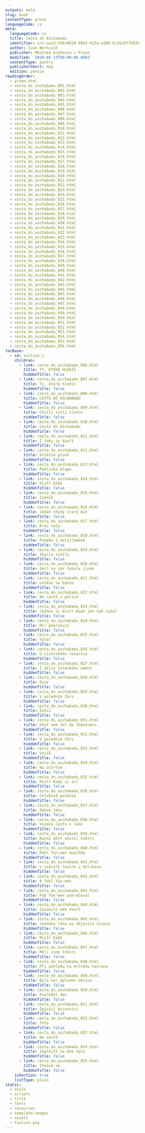 ```yaml
---
outputs: meta
slug: book
contentType: prose
languageCode: cs
meta:
  languageCode: cs
  title: Cesta do Ašchabadu
  identifier: urn:uuid:296c0919-9963-415a-a386-6c26c077b931
  author: Ivan Wernisch
  publisher: Městská knihovna v Praze
  modified: '2020-05-13T00:00:00.000Z'
  contentType: poetry
  publisherShort: mkp
  edition: poezie
readingOrder:
  - promo.html
  - cesta_do_aschabadu_001.html
  - cesta_do_aschabadu_002.html
  - cesta_do_aschabadu_003.html
  - cesta_do_aschabadu_004.html
  - cesta_do_aschabadu_005.html
  - cesta_do_aschabadu_006.html
  - cesta_do_aschabadu_007.html
  - cesta_do_aschabadu_008.html
  - cesta_do_aschabadu_009.html
  - cesta_do_aschabadu_010.html
  - cesta_do_aschabadu_011.html
  - cesta_do_aschabadu_012.html
  - cesta_do_aschabadu_013.html
  - cesta_do_aschabadu_014.html
  - cesta_do_aschabadu_015.html
  - cesta_do_aschabadu_016.html
  - cesta_do_aschabadu_017.html
  - cesta_do_aschabadu_018.html
  - cesta_do_aschabadu_019.html
  - cesta_do_aschabadu_020.html
  - cesta_do_aschabadu_021.html
  - cesta_do_aschabadu_022.html
  - cesta_do_aschabadu_023.html
  - cesta_do_aschabadu_024.html
  - cesta_do_aschabadu_025.html
  - cesta_do_aschabadu_026.html
  - cesta_do_aschabadu_027.html
  - cesta_do_aschabadu_028.html
  - cesta_do_aschabadu_029.html
  - cesta_do_aschabadu_030.html
  - cesta_do_aschabadu_031.html
  - cesta_do_aschabadu_032.html
  - cesta_do_aschabadu_033.html
  - cesta_do_aschabadu_034.html
  - cesta_do_aschabadu_035.html
  - cesta_do_aschabadu_036.html
  - cesta_do_aschabadu_037.html
  - cesta_do_aschabadu_038.html
  - cesta_do_aschabadu_039.html
  - cesta_do_aschabadu_040.html
  - cesta_do_aschabadu_041.html
  - cesta_do_aschabadu_042.html
  - cesta_do_aschabadu_043.html
  - cesta_do_aschabadu_044.html
  - cesta_do_aschabadu_045.html
  - cesta_do_aschabadu_046.html
  - cesta_do_aschabadu_047.html
  - cesta_do_aschabadu_048.html
  - cesta_do_aschabadu_049.html
  - cesta_do_aschabadu_050.html
  - cesta_do_aschabadu_051.html
  - cesta_do_aschabadu_052.html
  - cesta_do_aschabadu_053.html
  - cesta_do_aschabadu_054.html
  - cesta_do_aschabadu_055.html
  - cesta_do_aschabadu_056.html
tocBase:
  - id: section-1
    children:
      - link: cesta_do_aschabadu_006.html
        title: TY, KTERÁ HLEDÍŠ
        hiddenTitle: false
      - link: cesta_do_aschabadu_007.html
        title: Ty, která hledíš
        hiddenTitle: false
      - link: cesta_do_aschabadu_008.html
        title: CESTA DO AŠCHABADU
        hiddenTitle: false
      - link: cesta_do_aschabadu_009.html
        title: Chvíli svítí slunce
        hiddenTitle: false
      - link: cesta_do_aschabadu_010.html
        title: Cesta do Ašchabadu
        hiddenTitle: false
      - link: cesta_do_aschabadu_011.html
        title: Z řeky se kouří
        hiddenTitle: false
      - link: cesta_do_aschabadu_012.html
        title: Vítězná píseň
        hiddenTitle: false
      - link: cesta_do_aschabadu_013.html
        title: Poklička klape
        hiddenTitle: false
      - link: cesta_do_aschabadu_014.html
        title: Mistr Kadó
        hiddenTitle: false
      - link: cesta_do_aschabadu_015.html
        title: Zimník
        hiddenTitle: false
      - link: cesta_do_aschabadu_016.html
        title: Jeden chudý starý muž
        hiddenTitle: false
      - link: cesta_do_aschabadu_017.html
        title: Krev teče
        hiddenTitle: false
      - link: cesta_do_aschabadu_018.html
        title: Pumpke a dalajlámové
        hiddenTitle: false
      - link: cesta_do_aschabadu_019.html
        title: Zhasla světla
        hiddenTitle: false
      - link: cesta_do_aschabadu_020.html
        title: Smrt na nás čekala jinde
        hiddenTitle: false
      - link: cesta_do_aschabadu_021.html
        title: Leskne se bahno
        hiddenTitle: false
      - link: cesta_do_aschabadu_022.html
        title: Na cestě v polích
        hiddenTitle: false
      - link: cesta_do_aschabadu_023.html
        title: Jednou si mistr Kadó jen tak vyšel
        hiddenTitle: false
      - link: cesta_do_aschabadu_024.html
        title: Mír pokračuje
        hiddenTitle: false
      - link: cesta_do_aschabadu_025.html
        title: Výlet
        hiddenTitle: false
      - link: cesta_do_aschabadu_026.html
        title: U císařského letectva
        hiddenTitle: false
      - link: cesta_do_aschabadu_027.html
        title: Z dějin leteckého umění
        hiddenTitle: false
      - link: cesta_do_aschabadu_028.html
        title: Duce
        hiddenTitle: false
      - link: cesta_do_aschabadu_029.html
        title: V poledním žáru
        hiddenTitle: false
      - link: cesta_do_aschabadu_030.html
        title: Šašci
        hiddenTitle: false
      - link: cesta_do_aschabadu_031.html
        title: Když sem šel do Temešváru
        hiddenTitle: false
      - link: cesta_do_aschabadu_032.html
        title: V poledním žáru
        hiddenTitle: false
      - link: cesta_do_aschabadu_033.html
        title: Vozík
        hiddenTitle: false
      - link: cesta_do_aschabadu_034.html
        title: Na ostrově
        hiddenTitle: false
      - link: cesta_do_aschabadu_035.html
        title: Mistr Kadó si zul
        hiddenTitle: false
      - link: cesta_do_aschabadu_036.html
        title: Chlebová polévka
        hiddenTitle: false
      - link: cesta_do_aschabadu_037.html
        title: Rakve jdou
        hiddenTitle: false
      - link: cesta_do_aschabadu_038.html
        title: Vozová cesta v lese
        hiddenTitle: false
      - link: cesta_do_aschabadu_039.html
        title: Ranní déšť věstil štěstí
        hiddenTitle: false
      - link: cesta_do_aschabadu_040.html
        title: Řekl Yün-men mnichům
        hiddenTitle: false
      - link: cesta_do_aschabadu_041.html
        title: V zimních lesích u Volchova
        hiddenTitle: false
      - link: cesta_do_aschabadu_042.html
        title: A řekl Yün-men
        hiddenTitle: false
      - link: cesta_do_aschabadu_043.html
        title: Pak Yün-men pokračoval
        hiddenTitle: false
      - link: cesta_do_aschabadu_044.html
        title: Zavanulo ode dveří
        hiddenTitle: false
      - link: cesta_do_aschabadu_045.html
        title: Jednoho rána se objevilo slunce
        hiddenTitle: false
      - link: cesta_do_aschabadu_046.html
        title: Mistr Kadó
        hiddenTitle: false
      - link: cesta_do_aschabadu_047.html
        title: Měli jsme štěstí
        hiddenTitle: false
      - link: cesta_do_aschabadu_048.html
        title: Při pohledu na mrtvého havrana
        hiddenTitle: false
      - link: cesta_do_aschabadu_049.html
        title: Byla noc úplného měsíce
        hiddenTitle: false
      - link: cesta_do_aschabadu_050.html
        title: Poslední den
        hiddenTitle: false
      - link: cesta_do_aschabadu_051.html
        title: Zpívají bojovníci
        hiddenTitle: false
      - link: cesta_do_aschabadu_052.html
        title: Toto
        hiddenTitle: false
      - link: cesta_do_aschabadu_053.html
        title: Na cestě
        hiddenTitle: false
      - link: cesta_do_aschabadu_054.html
        title: Zeptejte se mne nyní
        hiddenTitle: false
      - link: cesta_do_aschabadu_055.html
        title: Stmívá se
        hiddenTitle: false
    isSection: true
    listType: plain
static:
  - style
  - scripts
  - title
  - fonts
  - resources
  - template-images
  - assets
  - favicon.png
---
```

